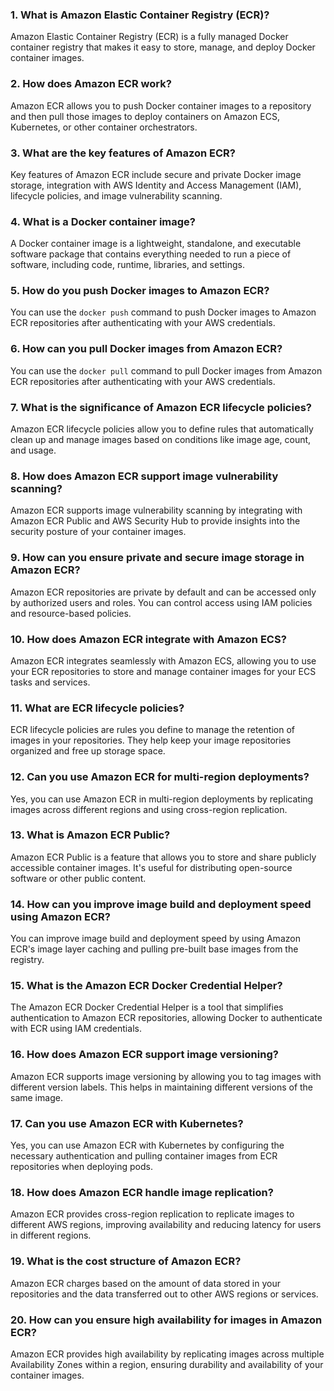 ### 1. What is Amazon Elastic Container Registry (ECR)?
Amazon Elastic Container Registry (ECR) is a fully managed Docker container registry that makes it easy to store, manage, and deploy Docker container images.

### 2. How does Amazon ECR work?
Amazon ECR allows you to push Docker container images to a repository and then pull those images to deploy containers on Amazon ECS, Kubernetes, or other container orchestrators.

### 3. What are the key features of Amazon ECR?
Key features of Amazon ECR include secure and private Docker image storage, integration with AWS Identity and Access Management (IAM), lifecycle policies, and image vulnerability scanning.

### 4. What is a Docker container image?
A Docker container image is a lightweight, standalone, and executable software package that contains everything needed to run a piece of software, including code, runtime, libraries, and settings.

### 5. How do you push Docker images to Amazon ECR?
You can use the `docker push` command to push Docker images to Amazon ECR repositories after authenticating with your AWS credentials.

### 6. How can you pull Docker images from Amazon ECR?
You can use the `docker pull` command to pull Docker images from Amazon ECR repositories after authenticating with your AWS credentials.

### 7. What is the significance of Amazon ECR lifecycle policies?
Amazon ECR lifecycle policies allow you to define rules that automatically clean up and manage images based on conditions like image age, count, and usage.

### 8. How does Amazon ECR support image vulnerability scanning?
Amazon ECR supports image vulnerability scanning by integrating with Amazon ECR Public and AWS Security Hub to provide insights into the security posture of your container images.

### 9. How can you ensure private and secure image storage in Amazon ECR?
Amazon ECR repositories are private by default and can be accessed only by authorized users and roles. You can control access using IAM policies and resource-based policies.

### 10. How does Amazon ECR integrate with Amazon ECS?
Amazon ECR integrates seamlessly with Amazon ECS, allowing you to use your ECR repositories to store and manage container images for your ECS tasks and services.

### 11. What are ECR lifecycle policies?
ECR lifecycle policies are rules you define to manage the retention of images in your repositories. They help keep your image repositories organized and free up storage space.

### 12. Can you use Amazon ECR for multi-region deployments?
Yes, you can use Amazon ECR in multi-region deployments by replicating images across different regions and using cross-region replication.

### 13. What is Amazon ECR Public?
Amazon ECR Public is a feature that allows you to store and share publicly accessible container images. It's useful for distributing open-source software or other public content.

### 14. How can you improve image build and deployment speed using Amazon ECR?
You can improve image build and deployment speed by using Amazon ECR's image layer caching and pulling pre-built base images from the registry.

### 15. What is the Amazon ECR Docker Credential Helper?
The Amazon ECR Docker Credential Helper is a tool that simplifies authentication to Amazon ECR repositories, allowing Docker to authenticate with ECR using IAM credentials.

### 16. How does Amazon ECR support image versioning?
Amazon ECR supports image versioning by allowing you to tag images with different version labels. This helps in maintaining different versions of the same image.

### 17. Can you use Amazon ECR with Kubernetes?
Yes, you can use Amazon ECR with Kubernetes by configuring the necessary authentication and pulling container images from ECR repositories when deploying pods.

### 18. How does Amazon ECR handle image replication?
Amazon ECR provides cross-region replication to replicate images to different AWS regions, improving availability and reducing latency for users in different regions.

### 19. What is the cost structure of Amazon ECR?
Amazon ECR charges based on the amount of data stored in your repositories and the data transferred out to other AWS regions or services.

### 20. How can you ensure high availability for images in Amazon ECR?
Amazon ECR provides high availability by replicating images across multiple Availability Zones within a region, ensuring durability and availability of your container images.
